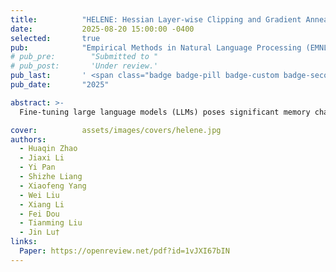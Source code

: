 ```yaml
---
title:          "HELENE: Hessian Layer-wise Clipping and Gradient Annealing for Accelerating Fine-tuning LLM with Zeroth-order Optimization"
date:           2025-08-20 15:00:00 -0400
selected:       true
pub:            "Empirical Methods in Natural Language Processing (EMNLP 2025)"
# pub_pre:        "Submitted to "
# pub_post:       'Under review.'
pub_last:       ' <span class="badge badge-pill badge-custom badge-secondary">Conference</span>'
pub_date:       "2025"

abstract: >-
  Fine-tuning large language models (LLMs) poses significant memory challenges, as the back-propagation process demands extensive resources, especially with growing model sizes. Recent work, MeZO, addresses this issue using a zeroth-order (ZO) optimization method, which reduces memory consumption by matching the usage to the inference phase. However, MeZO experiences slow convergence due to varying curvatures across model parameters. To overcome this limitation, we introduce HELENE, a novel scalable and memory-efficient optimizer that integrates annealed A-GNB gradients with a diagonal Hessian estimation and layer-wise clipping, serving as a second-order pre-conditioner. This combination allows for faster and more stable convergence. Our theoretical analysis demonstrates that HELENE improves convergence rates, particularly for models with heterogeneous layer dimensions, by reducing the dependency on the total parameter space dimension. Instead, the method scales with the largest layer dimension, making it highly suitable for modern LLM architectures. Experimental results on RoBERTa-large and OPT-1.3B across multiple tasks show that HELENE achieves up to a 20x speedup compared to MeZO, with average accuracy improvements of 1.5%. Furthermore, HELENE remains compatible with both full parameter tuning and parameter-efficient fine-tuning (PEFT), outperforming several state-of-the-art optimizers. The codes will be released after reviewing.

cover:          assets/images/covers/helene.jpg
authors:
  - Huaqin Zhao
  - Jiaxi Li
  - Yi Pan
  - Shizhe Liang
  - Xiaofeng Yang
  - Wei Liu
  - Xiang Li
  - Fei Dou
  - Tianming Liu
  - Jin Lu†
links:
  Paper: https://openreview.net/pdf?id=1vJXI67bIN
---
```

